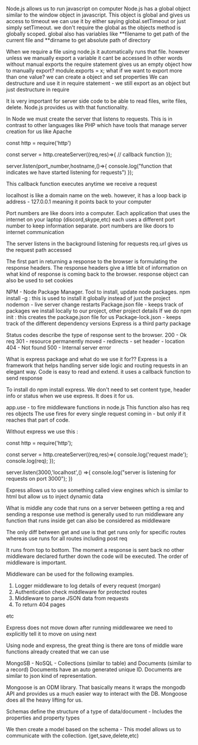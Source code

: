 Node.js allows us to run javascript on computer
Node.js has a global object similar to the window object in javascript. This object is global and gives us access to timeout
we can use it by either saying global.setTimeout or just simply setTimeout. we don't require the global as the objects method is globally scoped.
global also has variables like **filename to get path of the current file and **dirname to get absolute path of directory

When we require a file using node.js it automatically runs that file. however unless we manually export a variable it cant be accessed
In other words without manual exports the require statement gives us an empty object
how to manually export? module.exports = x;
what if we want to export more than one value? we can create a object and set properties
We can destructure and use it in require statement - we still export as an object but just destructure in require

It is very important for server side code to be able to read files, write files, delete. Node.js provides us with that functionality.

In Node we must create the server that listens to requests. This is in contrast to other languages like PHP which have tools
that manage server creation for us like Apache

const http = require('http')

const server = http.createServer((req,res)=>{
// callback function
});

server.listen(port_number,hostname,()=>{
console.log("function that indicates we have started listening for requests")
});

This callback function executes anytime we receive a request

localhost is like a domain name on the web. however, it has a loop back ip address - 127.0.0.1 meaning it points back to your computer

Port numbers are like doors into a computer. Each application that uses the internet on your laptop (discord,skype,etc)
each uses a different port number to keep information separate. port numbers are like doors to internet communication

The server listens in the background listening for requests
req.url gives us the request path accessed

The first part in returning a response to the browser is formulating the response headers.
The response headers give a little bit of information on what kind of response is coming back to the browser.
response object can also be used to set cookies

NPM - Node Package Manager. Tool to install, update node packages.
npm install -g : this is used to install it globally instead of just the project
nodemon - live server change restarts
Package.json file - keeps track of packages we install locally to our project, other project details
If we do npm init : this creates the package.json file for us
Package-lock.json - keeps track of the different dependency versions
Express is a third party package

Status codes describe the type of response sent to the browser.
200 - Ok req
301 - resource permanently moved - redirects - set header - location
404 - Not found
500 - Internal server error

What is express package and what do we use it for??
Express is a framework that helps handling server side logic and routing
requests in an elegant way. Code is easy to read and extend. it uses a callback function to send response

To install do npm install express. We don't need to set content type, header info or status when we use express. It does it for us.

app.use - to fire middleware functions in node.js
This function also has req res objects
The use fires for every single request coming in - but only if it reaches that part of code.

Without express we use this :

const http = require('http');

const server = http.createServer((req,res)=>{
console.log('request made');
console.log(req);
});

server.listen(3000,'localhost',() =>{
console.log("server is listening for requests on port 3000");
})

Express allows us to use something called view engines which is similar to html but allow us to inject dynamic data

What is middle any code that runs on a server between getting a req and sending a response
use method is generally used to run middleware
any function that runs inside get can also be considered as middleware

The only diff between get and use is that get runs only for specific routes whereas use runs for all routes including post req

It runs from top to bottom. The moment a response is sent back no other middleware declared further down the code will be
executed. The order of middleware is important.

Middleware can be used for the following examples.

1. Logger middleware to log details of every request (morgan)
2. Authentication check middleware for protected routes
3. Middleware to parse JSON data from requests
4. To return 404 pages

etc

Express does not move down after running middlewaree we need to explicitly tell it to move on using next

Using node and express, the great thing is there are tons of middle ware functions already created that we can use

MongoSB - NoSQL - Collections (similar to table) and Documents (similar to a record)
Documents have an auto generated unique ID. Documents are similar to json kind of representation.

Mongoose is an ODM library. That basically means it wraps the mongodb API and provides us a much easier way to interact with the DB.
Mongoose does all the heavy lifting for us.

Schemas define the structure of a type of data/document - Includes the properties and property types

We then create a model based on the schema - This model allows us to communicate with the collection. (get,save,delete,etc)
